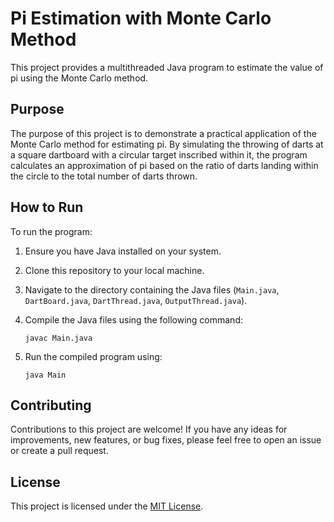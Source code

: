 # Pi Estimation with Monte Carlo Method

This project provides a multithreaded Java program to estimate the value of pi using the Monte Carlo method.

## Purpose

The purpose of this project is to demonstrate a practical application of the Monte Carlo method for estimating pi. By simulating the throwing of darts at a square dartboard with a circular target inscribed within it, the program calculates an approximation of pi based on the ratio of darts landing within the circle to the total number of darts thrown.

## How to Run

To run the program:

1. Ensure you have Java installed on your system.
2. Clone this repository to your local machine.
3. Navigate to the directory containing the Java files (`Main.java`, `DartBoard.java`, `DartThread.java`, `OutputThread.java`).
4. Compile the Java files using the following command:

    ```
    javac Main.java
    ```

5. Run the compiled program using:

    ```
    java Main
    ```

## Contributing

Contributions to this project are welcome! If you have any ideas for improvements, new features, or bug fixes, please feel free to open an issue or create a pull request.

## License

This project is licensed under the [MIT License](LICENSE).
